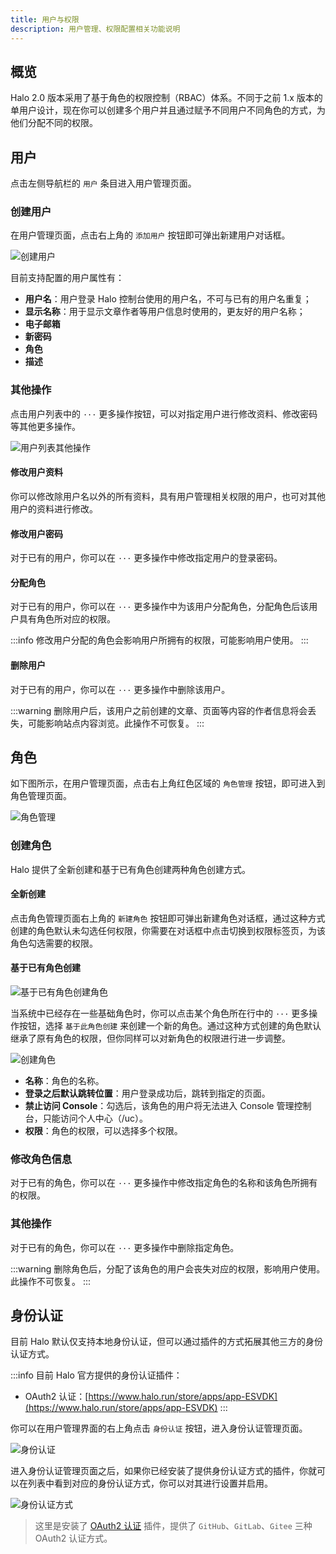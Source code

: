 ```yaml
---
title: 用户与权限
description: 用户管理、权限配置相关功能说明
---
```


## 概览

Halo 2.0 版本采用了基于角色的权限控制（RBAC）体系。不同于之前 1.x 版本的单用户设计，现在你可以创建多个用户并且通过赋予不同用户不同角色的方式，为他们分配不同的权限。

## 用户

点击左侧导航栏的 `用户` 条目进入用户管理页面。

### 创建用户

在用户管理页面，点击右上角的 `添加用户` 按钮即可弹出新建用户对话框。

![创建用户](/img/user-guide/users/user-setting-2.20+.png)

目前支持配置的用户属性有：

- **用户名**：用户登录 Halo 控制台使用的用户名，不可与已有的用户名重复；
- **显示名称**：用于显示文章作者等用户信息时使用的，更友好的用户名称；
- **电子邮箱**
- **新密码**
- **角色**
- **描述**

### 其他操作

点击用户列表中的 `···` 更多操作按钮，可以对指定用户进行修改资料、修改密码等其他更多操作。

![用户列表其他操作](/img/user-guide/users/user-operate.png)

#### 修改用户资料

你可以修改除用户名以外的所有资料，具有用户管理相关权限的用户，也可对其他用户的资料进行修改。

#### 修改用户密码

对于已有的用户，你可以在 `···` 更多操作中修改指定用户的登录密码。

#### 分配角色

对于已有的用户，你可以在 `···` 更多操作中为该用户分配角色，分配角色后该用户具有角色所对应的权限。

:::info
修改用户分配的角色会影响用户所拥有的权限，可能影响用户使用。
:::

#### 删除用户

对于已有的用户，你可以在 `···` 更多操作中删除该用户。

:::warning
删除用户后，该用户之前创建的文章、页面等内容的作者信息将会丢失，可能影响站点内容浏览。此操作不可恢复。
:::

## 角色

如下图所示，在用户管理页面，点击右上角红色区域的 `角色管理` 按钮，即可进入到角色管理页面。

![角色管理](/img/user-guide/users/role-management.png)

### 创建角色

Halo 提供了全新创建和基于已有角色创建两种角色创建方式。

#### 全新创建

点击角色管理页面右上角的 `新建角色` 按钮即可弹出新建角色对话框，通过这种方式创建的角色默认未勾选任何权限，你需要在对话框中点击切换到权限标签页，为该角色勾选需要的权限。

#### 基于已有角色创建

![基于已有角色创建角色](/img/user-guide/users/role-fork.png)

当系统中已经存在一些基础角色时，你可以点击某个角色所在行中的 `···` 更多操作按钮，选择 `基于此角色创建` 来创建一个新的角色。通过这种方式创建的角色默认继承了原有角色的权限，但你同样可以对新角色的权限进行进一步调整。

![创建角色](/img/user-guide/users/role-creation.png)

- **名称**：角色的名称。
- **登录之后默认跳转位置**：用户登录成功后，跳转到指定的页面。
- **禁止访问 Console**：勾选后，该角色的用户将无法进入 Console 管理控制台，只能访问个人中心（/uc）。
- **权限**：角色的权限，可以选择多个权限。

### 修改角色信息

对于已有的角色，你可以在 `···` 更多操作中修改指定角色的名称和该角色所拥有的权限。

### 其他操作

对于已有的角色，你可以在 `···` 更多操作中删除指定角色。

:::warning
删除角色后，分配了该角色的用户会丧失对应的权限，影响用户使用。此操作不可恢复。
:::

## 身份认证

目前 Halo 默认仅支持本地身份认证，但可以通过插件的方式拓展其他三方的身份认证方式。

:::info
目前 Halo 官方提供的身份认证插件：

- OAuth2 认证：[https://www.halo.run/store/apps/app-ESVDK](https://www.halo.run/store/apps/app-ESVDK)
:::

你可以在用户管理界面的右上角点击 `身份认证` 按钮，进入身份认证管理页面。

![身份认证](/img/user-guide/users/auth-providers-entry.png)

进入身份认证管理页面之后，如果你已经安装了提供身份认证方式的插件，你就可以在列表中看到对应的身份认证方式，你可以对其进行设置并启用。

![身份认证方式](/img/user-guide/users/auth-providers-2.20+.png)

> 这里是安装了 [OAuth2 认证](https://www.halo.run/store/apps/app-ESVDK) 插件，提供了 `GitHub`、`GitLab`、`Gitee` 三种 OAuth2 认证方式。
